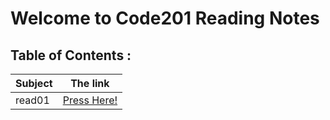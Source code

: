 # Welcome to Code201 Reading Notes

## Table of Contents :

| Subject | The link |
| --- | --- |
| read01 | [Press Here!](https://ahmedzatar.github.io/reading-notes/201/read01) |